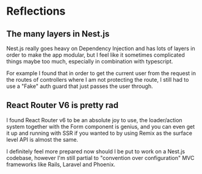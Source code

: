 # Reflections

## The many layers in Nest.js

Nest.js really goes heavy on Dependency Injection and has lots of layers in order to make the app modular, but I feel like it sometimes complicated things maybe too much, especially in combination with typescript.

For example I found that in order to get the current user from the request in the routes of controllers where I am not protecting the route, I still had to use a "Fake" auth guard that just passes the user through.

## React Router V6 is pretty rad

I found React Router v6 to be an absolute joy to use, the loader/action system together with the Form component is genius, and you can even get it up and running with SSR if you wanted to by using Remix as the surface level API is almost the same.

I definitely feel more prepared now should I be put to work on a Nest.js codebase, however I'm still partial to "convention over configuration" MVC frameworks like Rails, Laravel and Phoenix.
